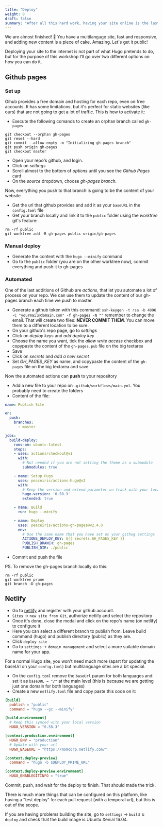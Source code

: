 ```yaml
---
title: "Deploy"
weight: 8
draft: false
summary: "After all this hard work, having your site online is the last step. There are multiple ways to do it, both free and paid. Lets check out a few of them!"
---
```


We are almost finished! :tada: You have a multilanguge site, fast and responsive, and adding new content is a piece of cake. Amazing. Let's get it public!

Deploying your site to the internet is not part of what Hugo pretends to do, but for the purpose of this workshop I'll go over two different options on how you can do it.

## Github pages

### Set up

Gihub provides a free domain and hosting for each repo, even on free accounts. It has some limitations, but it's perfect for static websites (like ours) that are not going to get a lot of traffic. This is how to activate it:

- Execute the following comands to create an orphan branch called `gh-pages`

```shell
git checkout --orphan gh-pages
git reset --hard
git commit --allow-empty -m "Initializing gh-pages branch"
git push origin gh-pages
git checkout master
```

- Open your repo's github, and login.
- Click on _settings_
- Scroll almost to the bottom of _options_ until you see the _Github Pages_ card
- On the _source_ dropdown, choose _gh-pages branch_.

Now, everything you push to that branch is going to be the content of your website

- Get the url that github provides and add it as your `baseURL` in the `config.toml` file
- Get your branch locally and link it to the `public` folder using the _worktree_ git's feature:

```shell
rm -rf public
git worktree add -B gh-pages public origin/gh-pages
```

### Manual deploy

- Generate the content with the `hugo --minify` command
- Go to the `public` folder (you are on the other worktree now), commit everything and push it to gh-pages

### Automated

One of the last additions of Github are _actions_, that let you automate a lot of process on your repo. We can use them to update the content of our gh-pages branch each time we push to master.

- Generate a github token with this command: `ssh-keygen -t rsa -b 4096 -C "yourmail@domain.com" -f gh-pages -N ""` remember to change the email. That will create two files: **NEVER COMMIT THEM**. You can move them to a different location to be sure.
- On your github's repo page, go to _settings_
- Click on _deploy keys_ and _add deploy key_
- Choose the name you want, tick the _allow write access_ checkbox and copypaste the content of the `gh-pages.pub` file on the big textarea
- Save
- Click on _secrets_ and _add a new secret_
- Set *GH_PAGES_KEY* as name, and copypaste the content of the `gh-pages` file on the big textarea and save

Now the automated actions can **push** to your repository

- Add a new file to your repo on `.github/workflows/main.yml`. You probably need to create the folders
- Content of the file:

```yml
name: Publish Site

on:
  push:
    branches:
      - master

jobs:
  build-deploy:
    runs-on: ubuntu-latest
    steps:
    - uses: actions/checkout@v1
      with:
        # Not needed if you are not setting the theme as a submodule
        submodules: true

    - name: Setup Hugo
      uses: peaceiris/actions-hugo@v2
      with:
        # Keep the version and extend parameter on track with your local version
        hugo-version: '0.58.3'
        extended: true

    - name: Build
      run: hugo --minify

    - name: Deploy
      uses: peaceiris/actions-gh-pages@v2.4.0
      env:
        # Use the same name that you have set on your githug settings
        ACTIONS_DEPLOY_KEY: ${{ secrets.GH_PAGES_KEY }}
        PUBLISH_BRANCH: gh-pages
        PUBLISH_DIR: ./public
```

- Commit and push the file

PS. To remove the gh-pages branch locally do this:

```shell
rm -rf public
git worktree prune
git branch -D gh-pages
```

## Netlify

- Go to [netlify](https://www.netlify.com/) and register with your github account.
- `Sites` -> `new site from Git`, authorize netlify and select the repository
- Once it's done, close the modal and click on the repo's name (on netlify) to configure it
- Here you can select a different branch to publish from. Leave build command (hugo) and publish directory (public) as they are.
- Click `deploy site`
- Go to `settings` -> `domain management` and select a more suitable domain name for your app.

For a normal Hugo site, you won't need much more (apart for updating the baseUrl on your `config.toml`) but multilanguage sites are a bit special.

- On the `config.toml` remove the `baseUrl` param for both languages and set it as `baseURL = "/"` at the main level (this is because we are getting just one domain for both languages)
- Create a new `netlify.toml` file and copy paste this code on it:

```toml
[build]
  publish = "public"
  command = "hugo --gc --minify"

[build.environment]
  # Keep this synced with your local version
  HUGO_VERSION = "0.58.3"

[context.production.environment]
  HUGO_ENV = "production"
  # Update with your url
  HUGO_BASEURL = "https://momcorp.netlify.com/"

[context.deploy-preview]
  command = "hugo -b $DEPLOY_PRIME_URL"

[context.deploy-preview.environment]
  HUGO_ENABLEGITINFO = "true"
```

Commit, push, and wait for the deploy to finish. That should made the trick.

There is much more things that can be configured on this platform, like having a "test deploy" for each pull request (with a temporal url), but this is out of the scope.

If you are having problems building the site, go to `settings` -> `build & deploy` and check that the build image is Ubuntu Xenial 16.04.
